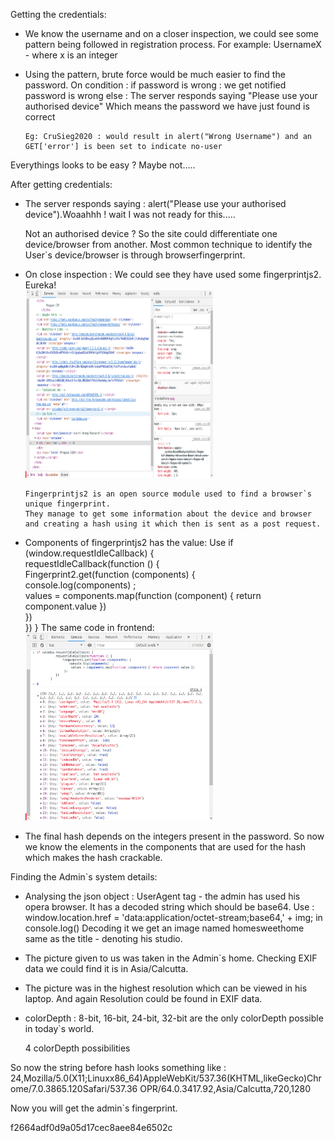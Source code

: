 Getting the credentials:
  - We know the username and on a closer inspection, we could see some pattern being followed in registration process. For example:
    UsernameX - where x is an integer

  - Using the pattern, brute force would be much easier to find the password.
     On condition : 
        if  password is wrong : we get notified password is wrong
        else : The server responds saying  "Please use your authorised device"
               Which means the password we have just found is correct

        Eg: CruSieg2020 : would result in alert("Wrong Username") and an GET['error'] is been set to indicate no-user

Everythings looks to be easy ?
Maybe not.....

After getting credentials:
  - The server responds saying : alert("Please use your authorised device").Woaahhh !     wait I was not ready for this.....

    Not an authorised device ? 
        So the site could differentiate one device/browser from another.
        Most common technique to identify the User`s device/browser is through browserfingerprint.

  - On close inspection : We could see they have used some fingerprintjs2. Eureka!
    <br />
    <img src="images/ss1.png" width="300" height="300">

        Fingerprintjs2 is an open source module used to find a browser`s unique fingerprint.
        They manage to get some information about the device and browser and creating a hash using it which then is sent as a post request.
  - Components of fingerprintjs2 has the value: Use
        if (window.requestIdleCallback) {   
           requestIdleCallback(function () {       
               Fingerprint2.get(function (components) {  
                   console.log(components)  ;   
                    values = components.map(function (component) { return component.value })     
                })   
           }) 
        } 
    The same code in frontend:
    <br />
    <img src="images/ss2.png" width="300" height="300">
    
  - The final hash depends on the integers present in the password.
        So now we know the elements in the components that are used for the hash which makes the hash crackable.

Finding the Admin`s system details:
  - Analysing the json object :  UserAgent tag - the admin has used his opera browser.
    It has a decoded string which should be base64. 
    Use : window.location.href = 'data:application/octet-stream;base64,' + img; in console.log() 
    Decoding it we get an image named homesweethome same as the title - denoting his studio.
  - The picture given to us was taken in the Admin`s home. Checking EXIF data we could find it is in    Asia/Calcutta.
  - The picture was in the highest resolution which can be viewed in his laptop.
    And again Resolution could be found in EXIF data. 
  - colorDepth :  8-bit, 16-bit, 24-bit, 32-bit are the only colorDepth possible in today`s world.
    
    4 colorDepth possibilities
  
  So now the string before hash looks something like :
  24,Mozilla/5.0(X11;Linuxx86_64)AppleWebKit/537.36(KHTML,likeGecko)Chrome/7.0.3865.120Safari/537.36 OPR/64.0.3417.92,Asia/Calcutta,720,1280
  
  Now you will get the admin`s fingerprint.

  f2664adf0d9a05d17cec8aee84e6502c 
  
          
